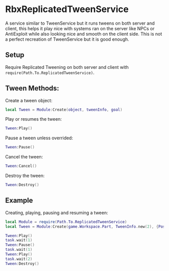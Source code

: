 # RbxReplicatedTweenService
A service similar to TweenService but it runs tweens on both server and client, this helps it play nice with systems ran on the server like NPCs or AntiExploit while also looking nice and smooth on the client side. This is not a perfect recreation of TweenService but it is good enough.

## Setup
Require Replicated Tweening on both server and client with ```require(Path.To.ReplicatedTweenService)```.

## Tween Methods:
Create a tween object:
```lua
local Tween = Module:Create(object, tweenInfo, goal)
```
Play or resumes the tween:
```lua
Tween:Play()
```
Pause a tween unless overrided:
```lua
Tween:Pause()
```
Cancel the tween:
```lua
Tween:Cancel()
```
Destroy the tween:
```lua
Tween:Destroy()
```

## Example
Creating, playing, pausing and resuming a tween:
```lua
local Module = require(Path.To.ReplicatedTweenService)
local Tween = Module:Create(game.Workspace.Part, TweenInfo.new(2), {Position = Vector3.new(0,0,0))

Tween:Play()
task.wait(1)
Tween:Pause()
task.wait(1)
Tween:Play()
task.wait(2)
Tween:Destroy()
```
